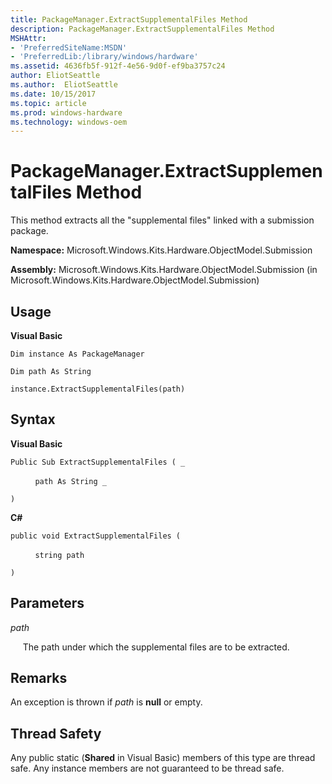 ```yaml
---
title: PackageManager.ExtractSupplementalFiles Method
description: PackageManager.ExtractSupplementalFiles Method
MSHAttr:
- 'PreferredSiteName:MSDN'
- 'PreferredLib:/library/windows/hardware'
ms.assetid: 4636fb5f-912f-4e56-9d0f-ef9ba3757c24
author: EliotSeattle
ms.author:  EliotSeattle
ms.date: 10/15/2017
ms.topic: article
ms.prod: windows-hardware
ms.technology: windows-oem
---
```


# PackageManager.ExtractSupplementalFiles Method


This method extracts all the "supplemental files" linked with a submission package.

**Namespace:** Microsoft.Windows.Kits.Hardware.ObjectModel.Submission

**Assembly:** Microsoft.Windows.Kits.Hardware.ObjectModel.Submission (in Microsoft.Windows.Kits.Hardware.ObjectModel.Submission)

## <span id="Usage"></span><span id="usage"></span><span id="USAGE"></span>Usage


**Visual Basic**

`Dim instance As PackageManager`

`Dim path As String`

`instance.ExtractSupplementalFiles(path)`

## <span id="Syntax"></span><span id="syntax"></span><span id="SYNTAX"></span>Syntax


**Visual Basic**

`Public Sub ExtractSupplementalFiles ( _`

          `path As String _`

`) `

**C#**

`public void ExtractSupplementalFiles (`

          `string path`

`)`

## <span id="Parameters"></span><span id="parameters"></span><span id="PARAMETERS"></span>Parameters


*path*

     The path under which the supplemental files are to be extracted.

## <span id="Remarks"></span><span id="remarks"></span><span id="REMARKS"></span>Remarks


An exception is thrown if *path* is **null** or empty.

## <span id="Thread_Safety"></span><span id="thread_safety"></span><span id="THREAD_SAFETY"></span>Thread Safety


Any public static (**Shared** in Visual Basic) members of this type are thread safe. Any instance members are not guaranteed to be thread safe.

 

 






